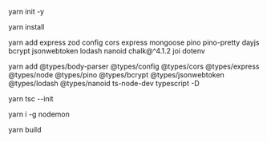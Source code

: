 yarn init -y

yarn install

yarn add express zod config cors express mongoose pino pino-pretty dayjs bcrypt jsonwebtoken lodash nanoid chalk@^4.1.2 joi dotenv

yarn add @types/body-parser @types/config @types/cors @types/express @types/node @types/pino @types/bcrypt @types/jsonwebtoken @types/lodash @types/nanoid ts-node-dev typescript -D

yarn tsc  --init

yarn i -g nodemon  

yarn build
